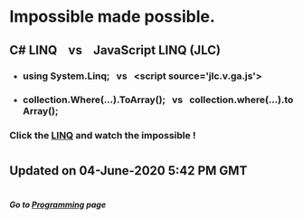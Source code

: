 # Impossible made possible.

## C# LINQ&nbsp;&nbsp;&nbsp;&nbsp;vs&nbsp;&nbsp;&nbsp;&nbsp;JavaScript LINQ (JLC)
 - ### using System.Linq;&nbsp;&nbsp;&nbsp;vs&nbsp;&nbsp;&nbsp;&lt;script source='jlc.v.ga.js'&gt;
 - ### collection.Where(...).ToArray();&nbsp;&nbsp;&nbsp;vs&nbsp;&nbsp;&nbsp;collection.where(...).toArray();
 

### Click the [LINQ](https://drive.google.com/drive/folders/1puGA_zuvLC-z9w93ajHtQepa8-PEl1-2 "You said it was impossible ! / I implemented it.") and watch the impossible !

#
## Updated on 04-June-2020 5:42 PM GMT

#
##### Go to [Programming](/programming/Programming.md#all-the-latest-about-lucas-programming-activities "All the latest about Lucas' software engineering") page
